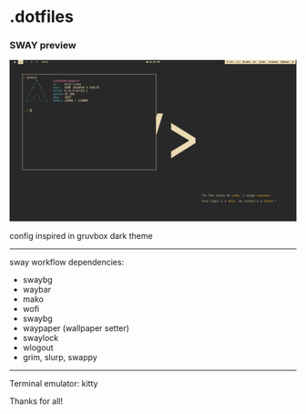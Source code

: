 # **.dotfiles**

### SWAY preview
![sway](./assets/sway.png)

config inspired in gruvbox dark theme 

---

sway workflow dependencies:
- swaybg
- waybar
- mako 
- wofi 
- swaybg 
- waypaper (wallpaper setter) 
- swaylock  
- wlogout 
- grim, slurp, swappy

---

Terminal emulator: kitty

Thanks for all!
